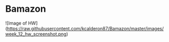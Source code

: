 # Bamazon

![Image of HW]
(https://raw.githubusercontent.com/kcalderon87/Bamazon/master/images/week_12_hw_screenshot.png)
